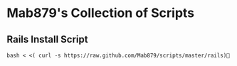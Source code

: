 # Mab879's Collection of Scripts
## Rails Install Script
	
	bash < <( curl -s https://raw.github.com/Mab879/scripts/master/rails)
